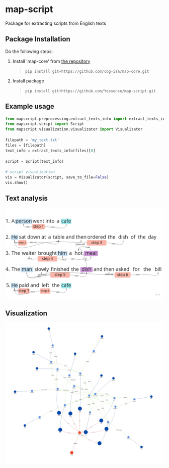 # map-script

Package for extracting scripts from English texts

## Package Installation

Do the following steps:

1. Install 'map-core' from [the repository](https://github.com/cog-isa/map-core) 
   > `pip install git+https://github.com/cog-isa/map-core.git`
3. Install package
   >`pip install git+https://github.com/Yessense/map-script.git`

## Example usage

```python
from mapscript.preprocessing.extract_texts_info import extract_texts_info
from mapscript.script import Script
from mapscript.visualization.visualizator import Visualizator

filepath = 'my_text.txt'
files = [filepath]
text_info = extract_texts_info(files)[0]

script = Script(text_info)

# script visualization
vis = Visualizator(script, save_to_file=False)
vis.show()
```
## Text analysis 
[comment]: <> (```text)

[comment]: <> (A person went into a cafe.)

[comment]: <> (He sat down at a table and then ordered the dish of the day.)

[comment]: <> (The waiter brought him a hot meal.)

[comment]: <> (The man slowly finished the dish and then asked for the bill.)

[comment]: <> (He paid and left the cafe.)

[comment]: <> (```)
![Example](./img/example.jpg?raw=true "Example")

## Visualization

![Script](./img/script.png?raw=true "Script")